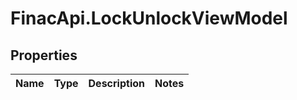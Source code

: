# FinacApi.LockUnlockViewModel

## Properties
Name | Type | Description | Notes
------------ | ------------- | ------------- | -------------
